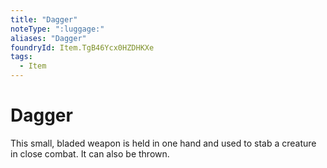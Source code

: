 ```yaml
---
title: "Dagger"
noteType: ":luggage:"
aliases: "Dagger"
foundryId: Item.TgB46Ycx0HZDHKXe
tags:
  - Item
---
```


# Dagger

This small, bladed weapon is held in one hand and used to stab a creature in close combat. It can also be thrown.
